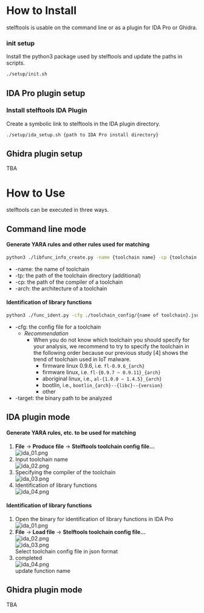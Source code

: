# How to Install
stelftools is usable on the command line or as a plugin for IDA Pro or Ghidra.  
### init setup
Install the python3 package used by stelftools and update the paths in scripts.  
```bash
./setup/init.sh
```
## IDA Pro plugin setup
### Install stelftools IDA Plugin
Create a symbolic link to stelftools in the IDA plugin directory.  
```bash
./setup/ida_setup.sh {path to IDA Pro install directory}
```
## Ghidra plugin setup
TBA  

# How to Use
stelftools can be executed in three ways.  
## Command line mode
#### Generate YARA rules and other rules used for matching
```bash
python3 ./libfunc_info_create.py -name {toolchain name} -cp {toolchain compiler path} -arch {toolchain archtecture} 
```
- -name: the name of toolchain  
- -tp: the path of the toolchain directory (additional)  
- -cp: the path of the compiler of a toolchain  
- -arch: the architecture of a toolchain  
#### Identification of library functions
```bash
python3 ./func_ident.py -cfg ./toolchain_config/{name of toolchain}.json -target /path/to/target
```
- -cfg: the config file for a toolchain 
  - *Recommendation*
    - When you do not know which toolchain you should specify for your analysis, we recommend to try to specify the toolchain in the following order because our previous study [4] shows the trend of toolchain used in IoT malware.  
      - firmware linux 0.9.6, i.e. `fl-0.9.6_{arch}`
      - firmware linux, i.e. `fl-{0.9.7 ~ 0.9.11}_{arch}`
      - aboriginal linux, i.e., `al-{1.0.0 ~ 1.4.5}_{arch}`
      - bootlin, i.e., `bootlin_{arch}--{libc}--{version}`
      - other
- -target: the binary path to be analyzed

## IDA plugin mode
#### Generate YARA rules, etc. to be used for matching
1. **File** → **Produce file** → **Stelftools toolchain config file...**   
![ida_01.png](images/ida_mk_01.png "01")  
2. Input toolchain name  
![ida_02.png](images/ida_mk_02.png "02")  
3. Specifying the compiler of the toolchain  
![ida_03.png](images/ida_mk_03.png "03")  
4. Identification of library functions  
![ida_04.png](images/ida_mk_04.png "04")  
#### Identification of library functions  
1. Open the binary for identification of library functions in IDA Pro    
![ida_01.png](images/usage_ida_01.png "")  
2. **File** → **Load file** → **Stelftools toolchain config file...**  
![ida_02.png](images/usage_ida_02.png "")  
![ida_03.png](images/usage_ida_03.png "")  
Select toolchain config file in json format  
3. completed  
![ida_04.png](images/usage_ida_04.png "")  
update function name  

## Ghidra plugin mode  
TBA